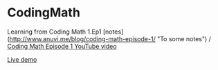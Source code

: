 CodingMath
==========

Learning from Coding Math
1.Ep1 [notes] (http://www.anuvi.me/blog/coding-math-episode-1/ "To some notes") /
<a rel="external" href="http://http://www.youtube.com/watch?v=zm9bqSSiIdo" title="Link to Coding Math ep 1"> Coding Math Episode 1 YouTube video</a>

<a href="http://www.anuvi.me/demos/codmath/math1.html" title="Live demo to Coding Math episode 1" rel="external">Live demo</a>
